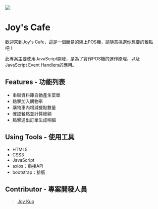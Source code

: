 ![](https://i.imgur.com/o1fno5b.png)
# Joy's Cafe
歡迎來到Joy's Cafe，這是一個簡易的線上POS機，請隨意挑選你想要的餐點吧！

此專案主要使用JavaScript開發，是為了實作POS機的運作原理，以及JavaScript Event Handlers的應用。

## Features - 功能列表
* 串聯資料庫自動產生菜單
* 點擊加入購物車
* 購物車內增減餐點數量
* 確認餐點並計算總額
* 點擊送出訂單生成明細

## Using Tools - 使用工具
* HTML5
* CSS3
* JavaScript
* axios：串接API
* bootstrap：排版

## Contributor - 專案開發人員
> [Joy Kuo](https://github.com/KuoJoy)
